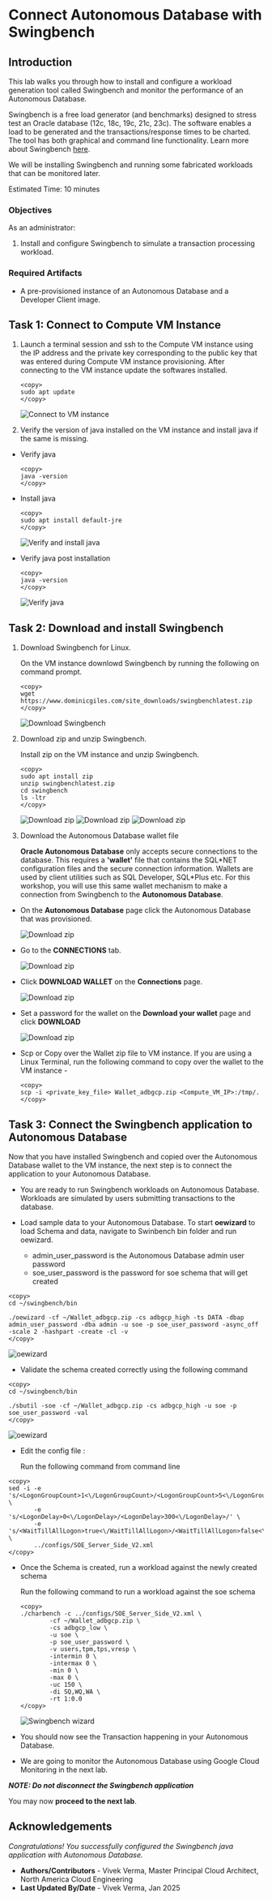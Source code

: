 # Connect Autonomous Database with Swingbench

## Introduction

This lab walks you through how to install and configure a workload generation tool called Swingbench and monitor the performance of an Autonomous Database.

Swingbench is a free load generator (and benchmarks) designed to stress test an Oracle database (12c, 18c, 19c, 21c, 23c). The software enables a load to be generated and the transactions/response times to be charted. The tool has both graphical and command line functionality. Learn more about Swingbench [here](https://www.dominicgiles.com/swingbench/).

We will be installing Swingbench and running some fabricated workloads that can be monitored later.

Estimated Time: 10 minutes

### Objectives

As an administrator:
1. Install and configure Swingbench to simulate a transaction processing workload.

### Required Artifacts

- A pre-provisioned instance of an Autonomous Database and a Developer Client image. 

## Task 1: Connect to Compute VM Instance

1. Launch a terminal session and ssh to the Compute VM instance using the IP address and the private key corresponding to the public key that was entered during Compute VM instance provisioning. After connecting to the VM instance update the softwares installed.

    ```
    <copy>
    sudo apt update
    </copy>
    ```

    ![Connect to VM instance](./images/vm-connect.png " ")

2. Verify the version of java installed on the VM instance and install java if the same is missing.

- Verify java

    ```
    <copy>
    java -version
    </copy>
    ```

- Install java

    ```
    <copy>
    sudo apt install default-jre
    </copy>
    ```
    ![Verify and install java](./images/vm-java-check.png " ")

- Verify java post installation

    ```
    <copy>
    java -version
    </copy>
    ```

    ![Verify java](./images/vm-java-post.png " ")

## Task 2: Download and install Swingbench

1. Download Swingbench for Linux.

    On the VM instance downlowd Swingbench by running the following on command prompt.

    ```
    <copy>
    wget https://www.dominicgiles.com/site_downloads/swingbenchlatest.zip
    </copy>
    ```

    ![Download Swingbench](./images/vm-download-swing.png " ")

2. Download zip and unzip Swingbench.

    Install zip on the VM instance and unzip Swingbench.

    ```
    <copy>
    sudo apt install zip
    unzip swingbenchlatest.zip
    cd swingbench
    ls -ltr
    </copy>
    ```
    
    ![Download zip](./images/vm-install-zip.png " ")
    ![Download zip](./images/vm-unzip-swing.png " ")
    ![Download zip](./images/vm-list-swing.png " ")

3. Download the Autonomous Database wallet file

    **Oracle Autonomous Database** only accepts secure connections to the database. This requires a **'wallet'** file that contains the SQL\*NET configuration files and the secure connection information. Wallets are used by client utilities such as SQL Developer, SQL\*Plus etc. For this workshop, you will use this same wallet mechanism to make a connection from Swingbench to the **Autonomous Database**.

- On the **Autonomous Database** page click the Autonomous Database that was provisioned.

    ![Download zip](./images/vm-adb-details.png " ")

- Go to the **CONNECTIONS** tab.

    ![Download zip](./images/adb-details-connection.png " ")

- Click **DOWNLOAD WALLET** on the **Connections** page.

    ![Download zip](./images/adb-download.png " ")

- Set a password for the wallet on the **Download your wallet** page and click **DOWNLOAD**

    ![Download zip](./images/adb-download-wallet.png " ")
    
- Scp or Copy over the Wallet zip file to VM instance. If you are using a Linux Terminal, run the following command to copy over the wallet to the VM instance -

    ```
    <copy>
    scp -i <private_key_file> Wallet_adbgcp.zip <Compute_VM_IP>:/tmp/.
    </copy>
    ```

## Task 3: Connect the Swingbench application to Autonomous Database

Now that you have installed Swingbench and copied over the Autonomous Database wallet to the VM instance, the next step is to connect the application to your Autonomous Database.

- You are ready to run Swingbench workloads on Autonomous Database. Workloads are simulated by users submitting transactions to the database.

- Load sample data to your Autonomous Database. To start **oewizard** to load Schema and data, navigate to Swinbench bin folder and run oewizard. 

    * admin\_user_password is the Autonomous Database admin user password
    * soe\_user_password is the password for soe schema that will get created 

```
<copy>
cd ~/swingbench/bin

./oewizard -cf ~/Wallet_adbgcp.zip -cs adbgcp_high -ts DATA -dbap admin_user_password -dba admin -u soe -p soe_user_password -async_off -scale 2 -hashpart -create -cl -v
</copy>
```

![oewizard](./images/oewizard.png " ")

- Validate the schema created correctly using the following command

```
<copy>
cd ~/swingbench/bin

./sbutil -soe -cf ~/Wallet_adbgcp.zip -cs adbgcp_high -u soe -p soe_user_password -val
</copy>
```

![oewizard](./images/oewizard-verify.png " ")

- Edit the config file :

    Run the following command from command line 

```
<copy>
sed -i -e 's/<LogonGroupCount>1<\/LogonGroupCount>/<LogonGroupCount>5<\/LogonGroupCount>/' \
       -e 's/<LogonDelay>0<\/LogonDelay>/<LogonDelay>300<\/LogonDelay>/' \
       -e 's/<WaitTillAllLogon>true<\/WaitTillAllLogon>/<WaitTillAllLogon>false<\/WaitTillAllLogon>/' \
       ../configs/SOE_Server_Side_V2.xml
</copy>
```

- Once the Schema is created, run a workload against the newly created schema

    Run the following command to run a workload against the soe schema

    ```
    <copy>
    ./charbench -c ../configs/SOE_Server_Side_V2.xml \
            -cf ~/Wallet_adbgcp.zip \
            -cs adbgcp_low \
            -u soe \
            -p soe_user_password \
            -v users,tpm,tps,vresp \
            -intermin 0 \
            -intermax 0 \
            -min 0 \
            -max 0 \
            -uc 150 \
            -di SQ,WQ,WA \
            -rt 1:0.0
    </copy>
    ```


    ![Swingbench wizard](./images/swingbench-load-run.png " ")

- You should now see the Transaction happening in your Autonomous Database. 

- We are going to monitor the Autonomous Database using Google Cloud Monitoring in the next lab.

***NOTE: Do not disconnect the Swingbench application***

You may now **proceed to the next lab**.

## Acknowledgements
*Congratulations! You successfully configured the Swingbench java application with Autonomous Database.*

- **Authors/Contributors** - Vivek Verma, Master Principal Cloud Architect, North America Cloud Engineering
- **Last Updated By/Date** - Vivek Verma, Jan 2025